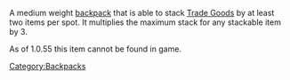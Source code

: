A medium weight [backpack](Backpacks.md "wikilink") that is able to stack
[Trade Goods](Trade_Goods.md "wikilink") by at least two items per spot. It
multiplies the maximum stack for any stackable item by 3.

As of 1.0.55 this item cannot be found in game.

[Category:Backpacks](Category:Backpacks "wikilink")